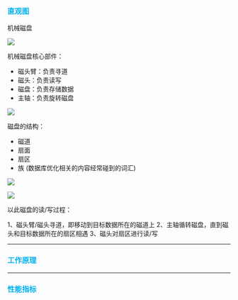 ### <font color=#00b0f0>直观图</font>

机械磁盘

![](https://raw.githubusercontent.com/hsxhr-10/picture/master/%E6%9C%BA%E6%A2%B0%E7%A3%81%E7%9B%981.jpg)

机械磁盘核心部件：

- 磁头臂：负责寻道
- 磁头：负责读写
- 磁盘：负责存储数据
- 主轴：负责旋转磁盘

![](https://raw.githubusercontent.com/hsxhr-10/picture/master/%E6%9C%BA%E6%A2%B0%E7%A3%81%E7%9B%982.jpg)

磁盘的结构：

- 磁道
- 扇面
- 扇区
- 族 (数据库优化相关的内容经常碰到的词汇)

![](https://raw.githubusercontent.com/hsxhr-10/picture/master/%E6%9C%BA%E6%A2%B0%E7%A3%81%E7%9B%983.jpg)

![](https://raw.githubusercontent.com/hsxhr-10/picture/master/%E6%9C%BA%E6%A2%B0%E7%A3%81%E7%9B%984.jpg)

以此磁盘的读/写过程：

1、磁头臂/磁头寻道，即移动到目标数据所在的磁道上
2、主轴循转磁盘，直到磁头和目标数据所在的扇区相遇
3、磁头对扇区进行读/写

---

### <font color=#00b0f0>工作原理</font>

---

### <font color=#00b0f0>性能指标</font>
